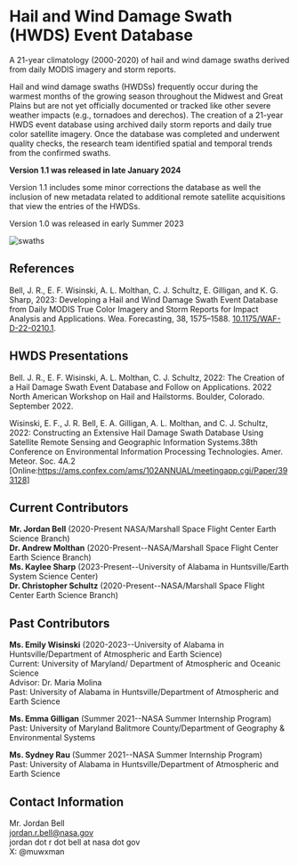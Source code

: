 # Hail and Wind Damage Swath (HWDS) Event Database
A 21-year climatology (2000-2020) of hail and wind damage swaths derived from daily MODIS imagery and storm reports. 

Hail and wind damage swaths (HWDSs) frequently occur during the warmest months of the growing season throughout the Midwest and Great Plains 
but are not yet officially documented or tracked like other severe weather impacts (e.g., tornadoes and derechos). The creation of a 21-year 
HWDS event database using archived daily storm reports and daily true color satellite imagery. Once the database was completed and underwent 
quality checks, the research team identified spatial and temporal trends from the confirmed swaths.

**Version 1.1 was released in late January 2024**

Version 1.1 includes some minor corrections the database as well the inclusion of new metadata related to additional remote satellite acquisitions that view the entries of the HWDSs.

Version 1.0 was released in early Summer 2023

![swaths](https://user-images.githubusercontent.com/75046984/232157546-2523c7be-47b6-429b-a9d0-7aa90d5096ed.png)

## References
Bell, J. R., E. F. Wisinski, A. L. Molthan, C. J. Schultz, E. Gilligan, and K. G. Sharp, 2023: Developing a Hail and Wind Damage Swath Event Database from Daily MODIS True Color Imagery and Storm Reports for Impact Analysis and Applications. Wea. Forecasting, 38, 1575–1588. [10.1175/WAF-D-22-0210.1](https://journals.ametsoc.org/view/journals/wefo/aop/WAF-D-22-0210.1/WAF-D-22-0210.1.xml).

## HWDS Presentations
Bell. J. R., E. F. Wisinski, A. L. Molthan, C. J. Schultz, 2022: The Creation of a Hail Damage Swath Event Database and Follow on Applications. 2022 North American Workshop on Hail and Hailstorms. Boulder, Colorado. September 2022.

Wisinski, E. F., J. R. Bell,  E. A. Gilligan, A. L. Molthan, and C. J. Schultz, 2022: Constructing an Extensive Hail Damage Swath Database Using Satellite Remote Sensing and Geographic Information Systems.38th Conference on Environmental Information Processing Technologies.  Amer. Meteor. Soc. 4A.2
[Online:https://ams.confex.com/ams/102ANNUAL/meetingapp.cgi/Paper/393128] 

## Current Contributors
**Mr. Jordan Bell** (2020-Present NASA/Marshall Space Flight Center Earth Science Branch) <br>
**Dr. Andrew Molthan** (2020-Present--NASA/Marshall Space Flight Center Earth Science Branch) <br>
**Ms. Kaylee Sharp** (2023-Present--University of Alabama in Huntsville/Earth System Science Center) <br>
**Dr. Christopher Schultz** (2020-Present--NASA/Marshall Space Flight Center Earth Science Branch) <br>

## Past Contributors
**Ms. Emily Wisinski** (2020-2023--University of Alabama in Huntsville/Department of Atmospheric and Earth Science)<br>
Current: University of Maryland/ Department of Atmospheric and Oceanic Science <br>
Advisor: Dr. Maria Molina <br>
Past: University of Alabama in Huntsville/Department of Atmospheric and Earth Science <br>

**Ms. Emma Gilligan** (Summer 2021--NASA Summer Internship Program) <br>
Past: University of Maryland Balitmore County/Department of Geography & Environmental Systems <br>

**Ms. Sydney Rau** (Summer 2021--NASA Summer Internship Program) <br>
Past: University of Alabama in Huntsville/Department of Atmospheric and Earth Science <br>

## Contact Information
Mr. Jordan Bell <br>
jordan.r.bell@nasa.gov <br>
jordan dot r dot bell at nasa dot gov <br>
X: @muwxman


